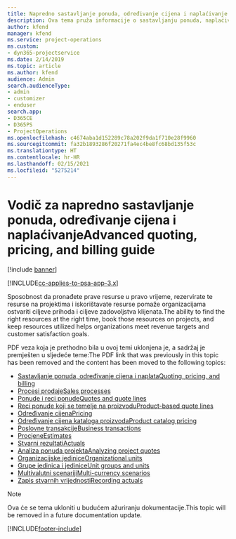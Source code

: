 ```yaml
---
title: Napredno sastavljanje ponuda, određivanje cijena i naplaćivanje
description: Ova tema pruža informacije o sastavljanju ponuda, naplaćivanju i određivanju cijena u programu Project Service Automation.
author: kfend
manager: kfend
ms.service: project-operations
ms.custom:
- dyn365-projectservice
ms.date: 2/14/2019
ms.topic: article
ms.author: kfend
audience: Admin
search.audienceType:
- admin
- customizer
- enduser
search.app:
- D365CE
- D365PS
- ProjectOperations
ms.openlocfilehash: c4674aba1d152289c78a202f9da1f710e28f9960
ms.sourcegitcommit: fa32b1893286f20271fa4ec4be8fc68bd135f53c
ms.translationtype: HT
ms.contentlocale: hr-HR
ms.lasthandoff: 02/15/2021
ms.locfileid: "5275214"
---
```

# <a name="advanced-quoting-pricing-and-billing-guide"></a><span data-ttu-id="cdb7b-103">Vodič za napredno sastavljanje ponuda, određivanje cijena i naplaćivanje</span><span class="sxs-lookup"><span data-stu-id="cdb7b-103">Advanced quoting, pricing, and billing guide</span></span>

[!include [banner](../../includes/psa-now-project-operations.md)]

[!INCLUDE[cc-applies-to-psa-app-3.x](../../includes/cc-applies-to-psa-app-3x.md)]

<span data-ttu-id="cdb7b-104">Sposobnost da pronađete prave resurse u pravo vrijeme, rezervirate te resurse na projektima i iskorištavate resurse pomaže organizacijama ostvariti ciljeve prihoda i ciljeve zadovoljstva klijenata.</span><span class="sxs-lookup"><span data-stu-id="cdb7b-104">The ability to find the right resources at the right time, book those resources on projects, and keep resources utilized helps organizations meet revenue targets and customer satisfaction goals.</span></span> 

<span data-ttu-id="cdb7b-105">PDF veza koja je prethodno bila u ovoj temi uklonjena je, a sadržaj je premješten u sljedeće teme:</span><span class="sxs-lookup"><span data-stu-id="cdb7b-105">The PDF link that was previously in this topic has been removed and the content has been moved to the following topics:</span></span>

- [<span data-ttu-id="cdb7b-106">Sastavljanje ponuda, određivanje cijena i naplata</span><span class="sxs-lookup"><span data-stu-id="cdb7b-106">Quoting, pricing, and billing</span></span>](../quote-bill-price.md)
- [<span data-ttu-id="cdb7b-107">Procesi prodaje</span><span class="sxs-lookup"><span data-stu-id="cdb7b-107">Sales processes</span></span>](../basic-sales-process.md)
- [<span data-ttu-id="cdb7b-108">Ponude i reci ponude</span><span class="sxs-lookup"><span data-stu-id="cdb7b-108">Quotes and quote lines</span></span>](../basic-quote-lines.md)
- [<span data-ttu-id="cdb7b-109">Reci ponude koji se temelje na proizvodu</span><span class="sxs-lookup"><span data-stu-id="cdb7b-109">Product-based quote lines</span></span>](../product-based-quote-lines.md)
- [<span data-ttu-id="cdb7b-110">Određivanje cijena</span><span class="sxs-lookup"><span data-stu-id="cdb7b-110">Pricing</span></span>](../basic-pricing.md)
- [<span data-ttu-id="cdb7b-111">Određivanje cijena kataloga proizvoda</span><span class="sxs-lookup"><span data-stu-id="cdb7b-111">Product catalog pricing</span></span>](../product-catalog-pricing.md)
- [<span data-ttu-id="cdb7b-112">Poslovne transakcije</span><span class="sxs-lookup"><span data-stu-id="cdb7b-112">Business transactions</span></span>](../basic-business-transactions.md)
- [<span data-ttu-id="cdb7b-113">Procjene</span><span class="sxs-lookup"><span data-stu-id="cdb7b-113">Estimates</span></span>](../estimates.md)
- [<span data-ttu-id="cdb7b-114">Stvarni rezultati</span><span class="sxs-lookup"><span data-stu-id="cdb7b-114">Actuals</span></span>](../actuals.md)
- [<span data-ttu-id="cdb7b-115">Analiza ponuda projekta</span><span class="sxs-lookup"><span data-stu-id="cdb7b-115">Analyzing project quotes</span></span>](../basic-analyzing-quotes.md)
- [<span data-ttu-id="cdb7b-116">Organizacijske jedinice</span><span class="sxs-lookup"><span data-stu-id="cdb7b-116">Organizational units</span></span>](../advanced-organizational.md)
- [<span data-ttu-id="cdb7b-117">Grupe jedinica i jedinice</span><span class="sxs-lookup"><span data-stu-id="cdb7b-117">Unit groups and units</span></span>](../advanced-units.md)
- [<span data-ttu-id="cdb7b-118">Multivalutni scenariji</span><span class="sxs-lookup"><span data-stu-id="cdb7b-118">Multi-currency scenarios</span></span>](../advanced-currency.md)
- [<span data-ttu-id="cdb7b-119">Zapis stvarnih vrijednosti</span><span class="sxs-lookup"><span data-stu-id="cdb7b-119">Recording actuals</span></span>](../advanced-actuals.md)

> [!NOTE]
> <span data-ttu-id="cdb7b-120">Ova će se tema ukloniti u budućem ažuriranju dokumentacije.</span><span class="sxs-lookup"><span data-stu-id="cdb7b-120">This topic will be removed in a future documentation update.</span></span> 


[!INCLUDE[footer-include](../../includes/footer-banner.md)]